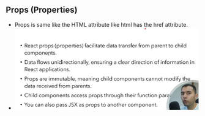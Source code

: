 ## Props (Properties)
- Props is same like the HTML attribute like html has the href attribute. 
- <img src="./public/1.jpg">